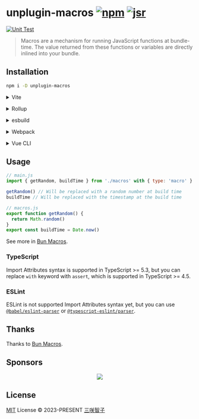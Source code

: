 # unplugin-macros [![npm](https://img.shields.io/npm/v/unplugin-macros.svg)](https://npmjs.com/package/unplugin-macros) [![jsr](https://img.shields.io/badge/dynamic/json?url=https%3A%2F%2Fjsr-api.sxzz.moe%2Fversion%2F%40unplugin%2Fmacros&query=version&prefix=v&label=jsr&color=%23f7df1e)](https://jsr.io/@unplugin/macros)

[![Unit Test](https://github.com/unplugin/unplugin-macros/actions/workflows/unit-test.yml/badge.svg)](https://github.com/unplugin/unplugin-macros/actions/workflows/unit-test.yml)

> Macros are a mechanism for running JavaScript functions at bundle-time.
> The value returned from these functions or variables are directly inlined into your bundle.

## Installation

```bash
npm i -D unplugin-macros
```

<details>
<summary>Vite</summary><br>

```ts
// vite.config.ts
import Macros from 'unplugin-macros/vite'

export default defineConfig({
  plugins: [Macros()],
})
```

<br></details>

<details>
<summary>Rollup</summary><br>

```ts
// rollup.config.js
import Macros from 'unplugin-macros/rollup'

export default {
  plugins: [Macros()],
}
```

<br></details>

<details>
<summary>esbuild</summary><br>

Requires esbuild >= 0.15

```ts
// esbuild.config.js
import { build } from 'esbuild'

build({
  plugins: [require('unplugin-macros/esbuild')()],
})
```

<br></details>

<details>
<summary>Webpack</summary><br>

```ts
// webpack.config.js
module.exports = {
  /* ... */
  plugins: [require('unplugin-macros/webpack')()],
}
```

<br></details>

<details>
<summary>Vue CLI</summary><br>

```ts
// vue.config.js
module.exports = {
  configureWebpack: {
    plugins: [require('unplugin-macros/webpack')()],
  },
}
```

<br></details>

## Usage

```js
// main.js
import { getRandom, buildTime } from './macros' with { type: 'macro' }

getRandom() // Will be replaced with a random number at build time
buildTime // Will be replaced with the timestamp at the build time
```

```js
// macros.js
export function getRandom() {
  return Math.random()
}
export const buildTime = Date.now()
```

See more in [Bun Macros](https://bun.sh/blog/bun-macros).

### TypeScript

Import Attributes syntax is supported in TypeScript >= 5.3, but you can replace `with` keyword with `assert`, which is supported in TypeScript >= 4.5.

### ESLint

ESLint is not supported Import Attributes syntax yet, but you can use [`@babel/eslint-parser`](https://www.npmjs.com/package/@babel/eslint-parser) or [`@typescript-eslint/parser`](https://typescript-eslint.io/packages/parser/).

## Thanks

Thanks to [Bun Macros](https://bun.sh/blog/bun-macros).

## Sponsors

<p align="center">
  <a href="https://cdn.jsdelivr.net/gh/sxzz/sponsors/sponsors.svg">
    <img src='https://cdn.jsdelivr.net/gh/sxzz/sponsors/sponsors.svg'/>
  </a>
</p>

## License

[MIT](./LICENSE) License © 2023-PRESENT [三咲智子](https://github.com/sxzz)
